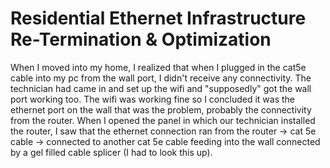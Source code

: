 # Residential Ethernet Infrastructure Re-Termination & Optimization
When I moved into my home, I realized that when I plugged in the cat5e cable into my pc from the wall port, I didn't receive any connectivity. The technician had came in and set up the wifi and "supposedly" got the wall port working too. The wifi was working fine so I concluded it was the ethernet port on the wall that was the problem, probably the connectivity from the router. When I opened the panel in which our technician installed the router, I saw that the ethernet connection ran from the router -> cat 5e cable -> connected to another cat 5e cable feeding into the wall connected by a gel filled cable splicer (I had to look this up). 
